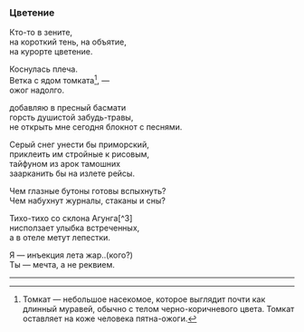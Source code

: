 
### Цветение 

Кто-то в зените,  
на короткий тень, на объятие,   
на курорте цветение.   
  
Коснулась плеча.  
Ветка с ядом томката[^1], —    
ожог надолго.  
  
добавляю в пресный басмати  
горсть душистой забудь-травы,  
не открыть мне сегодня блокнот с песнями.  
  
Серый снег унести бы приморский,  
приклеить им стройные к рисовым,  
тайфуном из арок тамошних    
заарканить бы на излете рейсы.    
     
Чем глазные бутоны готовы вспыхнуть?  
Чем набухнут журналы, стаканы и сны?  
  
Тихо-тихо со склона Агунга[^3]   
нисползает улыбка встреченных,   
а в отеле метут лепестки.  
  
Я — инъекция лета жар..(кого?)   
Ты — мечта, а не реквием.  



 
___
[^1]: Томкат — небольшое насекомое, которое выглядит почти как длинный муравей, обычно с телом черно-коричневого цвета. Томкат оставляет на коже человека пятна-ожоги.

[^2]: Агунг — вулкан на Бали.
